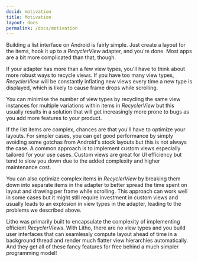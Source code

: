 ```yaml
---
docid: motivation
title: Motivation
layout: docs
permalink: /docs/motivation
---
```


Building a list interface on Android is fairly simple. Just create a layout for
the items, hook it up to a *RecyclerView* adapter, and you're done. Most apps
are a bit more complicated than that, though.

If your adapter has more than a few view types, you'll have to think about more
robust ways to recycle views. If you have too many view types, *RecyclerView*
will be constantly inflating new views every time a new type is displayed,
which is likely to cause frame drops while scrolling.

You can minimise the number of view types by recycling the same view instances
for multiple variations within items in *RecyclerView* but this usually results
in a solution that will get increasingly more prone to bugs as you add more
features to your product.

If the list items are complex, chances are that you'll have to optimize your
layouts. For simpler cases, you can get good performance by simply avoiding
some gotchas from Android's stock layouts but this is not always the case. A
common approach is to implement custom views especially tailored for your use
cases. Custom views are great for UI efficiency but tend to slow you down due
to the added complexity and higher maintenance cost.

You can also optimize complex items in *RecyclerView* by breaking them down
into separate items in the adapter to better spread the time spent on layout
and drawing per frame while scrolling. This approach can work well in some
cases but it might still require investment in custom views and usually leads
to an explosion in view types in the adapter, leading to the problems we
described above.

Litho was primarily built to encapsulate the complexity of implementing
efficient *RecyclerViews*. With Litho, there are no view types and you build
user interfaces that can seamlessly compute layout ahead of time in a
background thread and render much flatter view hierarchies automatically. And
they get all of these fancy features for free behind a much simpler programming
model!
